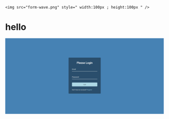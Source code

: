 ```
<img src="form-wave.png" style=" width:100px ; height:100px " />
```
<h1>hello</h1>

<img src="https://github.com/suneelkumarr/Javascript-html-css/blob/main/form-wave/form-wave.png"  />

